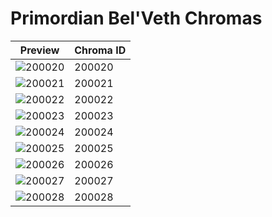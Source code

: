 # Primordian Bel'Veth Chromas

| Preview | Chroma ID |
|---------|-----------|
| ![200020](https://raw.communitydragon.org/latest/plugins/rcp-be-lol-game-data/global/default/v1/champion-chroma-images/200/200020.png) | 200020 |
| ![200021](https://raw.communitydragon.org/latest/plugins/rcp-be-lol-game-data/global/default/v1/champion-chroma-images/200/200021.png) | 200021 |
| ![200022](https://raw.communitydragon.org/latest/plugins/rcp-be-lol-game-data/global/default/v1/champion-chroma-images/200/200022.png) | 200022 |
| ![200023](https://raw.communitydragon.org/latest/plugins/rcp-be-lol-game-data/global/default/v1/champion-chroma-images/200/200023.png) | 200023 |
| ![200024](https://raw.communitydragon.org/latest/plugins/rcp-be-lol-game-data/global/default/v1/champion-chroma-images/200/200024.png) | 200024 |
| ![200025](https://raw.communitydragon.org/latest/plugins/rcp-be-lol-game-data/global/default/v1/champion-chroma-images/200/200025.png) | 200025 |
| ![200026](https://raw.communitydragon.org/latest/plugins/rcp-be-lol-game-data/global/default/v1/champion-chroma-images/200/200026.png) | 200026 |
| ![200027](https://raw.communitydragon.org/latest/plugins/rcp-be-lol-game-data/global/default/v1/champion-chroma-images/200/200027.png) | 200027 |
| ![200028](https://raw.communitydragon.org/latest/plugins/rcp-be-lol-game-data/global/default/v1/champion-chroma-images/200/200028.png) | 200028 |